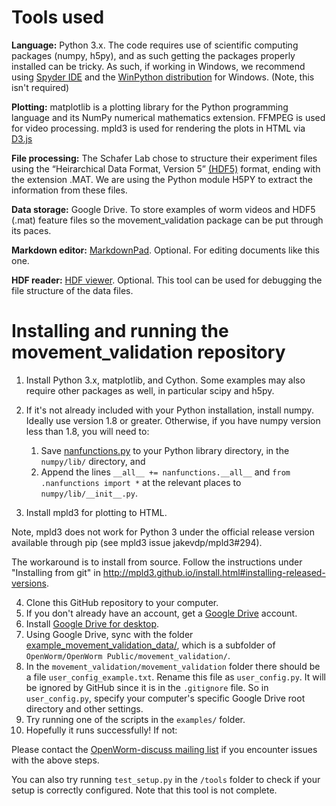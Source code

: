 Tools used
==========

**Language:** Python 3.x. The code requires use of scientific computing
packages (numpy, h5py), and as such getting the packages properly
installed can be tricky. As such, if working in Windows, we recommend
using [Spyder IDE](https://code.google.com/p/spyderlib/) and the
[WinPython distribution](http://winpython.sourceforge.net/) for Windows.
(Note, this isn't required)

**Plotting:** matplotlib is a plotting library for the Python
programming language and its NumPy numerical mathematics extension.
FFMPEG is used for video processing. mpld3 is used for rendering the
plots in HTML via [D3.js](<http://d3js.org/>)

**File processing:** The Schafer Lab chose to structure their experiment
files using the “Heirarchical Data Format, Version 5”
[(HDF5)](http://en.wikipedia.org/wiki/Hierarchical_Data_Format#HDF5/)
format, ending with the extension .MAT. We are using the Python module
H5PY to extract the information from these files.

**Data storage:** Google Drive. To store examples of worm videos and
HDF5 (.mat) feature files so the movement\_validation package can be put
through its paces.

**Markdown editor:** [MarkdownPad](http://markdownpad.com/). Optional.
For editing documents like this one.

**HDF reader:** [HDF
viewer](http://www.hdfgroup.org/hdf-java-html/hdfview/). Optional. This
tool can be used for debugging the file structure of the data files.

Installing and running the movement\_validation repository
==========================================================

1.  Install Python 3.x, matplotlib, and Cython. Some examples may also
    require other packages as well, in particular scipy and h5py.
2.  If it's not already included with your Python installation, install
    numpy. Ideally use version 1.8 or greater. Otherwise, if you have
    numpy version less than 1.8, you will need to:
    1.  Save
        [nanfunctions.py](https://github.com/numpy/numpy/blob/0cfa4ed4ee39aaa94e4059c6394a4ed75a8e3d6c/numpy/lib/nanfunctions.py)
        to your Python library directory, in the `numpy/lib/` directory,
        and
    2.  Append the lines `__all__ += nanfunctions.__all__` and
        `from .nanfunctions import *` at the relevant places to
        `numpy/lib/__init__.py`.

3.  Install mpld3 for plotting to HTML.

Note, mpld3 does not work for Python 3 under the official release
version available through pip (see mpld3 issue jakevdp/mpld3\#294).

The workaround is to install from source. Follow the instructions under
"Installing from git" in
<http://mpld3.github.io/install.html#installing-released-versions>.

4.  Clone this GitHub repository to your computer.
5.  If you don't already have an account, get a [Google
    Drive](https://www.google.com/intl/en/drive/) account.
6.  Install [Google Drive for
    desktop](https://tools.google.com/dlpage/drive).
7.  Using Google Drive, sync with the folder
    [example\_movement\_validation\_data/](https://drive.google.com/folderview?id=0B7to9gBdZEyGNWtWUElWVzVxc0E&usp=sharing),
    which is a subfolder of
    `OpenWorm/OpenWorm Public/movement_validation/`.
8.  In the `movement_validation/movement_validation` folder there should
    be a file `user_config_example.txt`. Rename this file as
    `user_config.py`. It will be ignored by GitHub since it is in the
    `.gitignore` file. So in `user_config.py`, specify your computer's
    specific Google Drive root directory and other settings.
9.  Try running one of the scripts in the `examples/` folder.
10. Hopefully it runs successfully! If not:

Please contact the [OpenWorm-discuss mailing
list](https://groups.google.com/forum/#!forum/openworm-discuss) if you
encounter issues with the above steps.

You can also try running `test_setup.py` in the `/tools` folder to check
if your setup is correctly configured. Note that this tool is not
complete.
